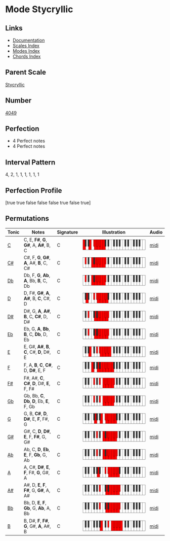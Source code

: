 # Mode Stycryllic

## Links

- [Documentation](index.md)
- [Scales Index](Scales.md)
- [Modes Index](Modes.md)
- [Chords Index](Chords.md)

## Parent Scale

[Stycryllic](ScaleStycryllic.md)

## Number

[4049](https://ianring.com/musictheory/scales/4049)

## Perfection

- 4 Perfect notes
- 4 Perfect notes

## Interval Pattern

4, 2, 1, 1, 1, 1, 1, 1

## Perfection Profile

[true true false false false true false true]

## Permutations

| Tonic | Notes | Signature | Illustration | Audio |
|-------|-------|-----------|--------------|-------|
| [C](ModeCNaturalStycryllic.md) | C, E, **F#**, **G**, **G#**, A, **A#**, B, C | C | ![CNaturalStycryllic](ModeCNaturalStycryllic.png) | [midi](https://github.com/edipermadi/music/blob/main/docs/ModeCNaturalStycryllic.mid?raw=true) |
| [C#](ModeCSharpStycryllic.md) | C#, F, **G**, **G#**, **A**, A#, **B**, C, C# | C | ![CSharpStycryllic](ModeCSharpStycryllic.png) | [midi](https://github.com/edipermadi/music/blob/main/docs/ModeCSharpStycryllic.mid?raw=true) |
| [Db](ModeDFlatStycryllic.md) | Db, F, **G**, **Ab**, **A**, Bb, **B**, C, Db | C | ![DFlatStycryllic](ModeDFlatStycryllic.png) | [midi](https://github.com/edipermadi/music/blob/main/docs/ModeDFlatStycryllic.mid?raw=true) |
| [D](ModeDNaturalStycryllic.md) | D, F#, **G#**, **A**, **A#**, B, **C**, C#, D | C | ![DNaturalStycryllic](ModeDNaturalStycryllic.png) | [midi](https://github.com/edipermadi/music/blob/main/docs/ModeDNaturalStycryllic.mid?raw=true) |
| [D#](ModeDSharpStycryllic.md) | D#, G, **A**, **A#**, **B**, C, **C#**, D, D# | C | ![DSharpStycryllic](ModeDSharpStycryllic.png) | [midi](https://github.com/edipermadi/music/blob/main/docs/ModeDSharpStycryllic.mid?raw=true) |
| [Eb](ModeEFlatStycryllic.md) | Eb, G, **A**, **Bb**, **B**, C, **Db**, D, Eb | C | ![EFlatStycryllic](ModeEFlatStycryllic.png) | [midi](https://github.com/edipermadi/music/blob/main/docs/ModeEFlatStycryllic.mid?raw=true) |
| [E](ModeENaturalStycryllic.md) | E, G#, **A#**, **B**, **C**, C#, **D**, D#, E | C | ![ENaturalStycryllic](ModeENaturalStycryllic.png) | [midi](https://github.com/edipermadi/music/blob/main/docs/ModeENaturalStycryllic.mid?raw=true) |
| [F](ModeFNaturalStycryllic.md) | F, A, **B**, **C**, **C#**, D, **D#**, E, F | C | ![FNaturalStycryllic](ModeFNaturalStycryllic.png) | [midi](https://github.com/edipermadi/music/blob/main/docs/ModeFNaturalStycryllic.mid?raw=true) |
| [F#](ModeFSharpStycryllic.md) | F#, A#, **C**, **C#**, **D**, D#, **E**, F, F# | C | ![FSharpStycryllic](ModeFSharpStycryllic.png) | [midi](https://github.com/edipermadi/music/blob/main/docs/ModeFSharpStycryllic.mid?raw=true) |
| [Gb](ModeGFlatStycryllic.md) | Gb, Bb, **C**, **Db**, **D**, Eb, **E**, F, Gb | C | ![GFlatStycryllic](ModeGFlatStycryllic.png) | [midi](https://github.com/edipermadi/music/blob/main/docs/ModeGFlatStycryllic.mid?raw=true) |
| [G](ModeGNaturalStycryllic.md) | G, B, **C#**, **D**, **D#**, E, **F**, F#, G | C | ![GNaturalStycryllic](ModeGNaturalStycryllic.png) | [midi](https://github.com/edipermadi/music/blob/main/docs/ModeGNaturalStycryllic.mid?raw=true) |
| [G#](ModeGSharpStycryllic.md) | G#, C, **D**, **D#**, **E**, F, **F#**, G, G# | C | ![GSharpStycryllic](ModeGSharpStycryllic.png) | [midi](https://github.com/edipermadi/music/blob/main/docs/ModeGSharpStycryllic.mid?raw=true) |
| [Ab](ModeAFlatStycryllic.md) | Ab, C, **D**, **Eb**, **E**, F, **Gb**, G, Ab | C | ![AFlatStycryllic](ModeAFlatStycryllic.png) | [midi](https://github.com/edipermadi/music/blob/main/docs/ModeAFlatStycryllic.mid?raw=true) |
| [A](ModeANaturalStycryllic.md) | A, C#, **D#**, **E**, **F**, F#, **G**, G#, A | C | ![ANaturalStycryllic](ModeANaturalStycryllic.png) | [midi](https://github.com/edipermadi/music/blob/main/docs/ModeANaturalStycryllic.mid?raw=true) |
| [A#](ModeASharpStycryllic.md) | A#, D, **E**, **F**, **F#**, G, **G#**, A, A# | C | ![ASharpStycryllic](ModeASharpStycryllic.png) | [midi](https://github.com/edipermadi/music/blob/main/docs/ModeASharpStycryllic.mid?raw=true) |
| [Bb](ModeBFlatStycryllic.md) | Bb, D, **E**, **F**, **Gb**, G, **Ab**, A, Bb | C | ![BFlatStycryllic](ModeBFlatStycryllic.png) | [midi](https://github.com/edipermadi/music/blob/main/docs/ModeBFlatStycryllic.mid?raw=true) |
| [B](ModeBNaturalStycryllic.md) | B, D#, **F**, **F#**, **G**, G#, **A**, A#, B | C | ![BNaturalStycryllic](ModeBNaturalStycryllic.png) | [midi](https://github.com/edipermadi/music/blob/main/docs/ModeBNaturalStycryllic.mid?raw=true) |

